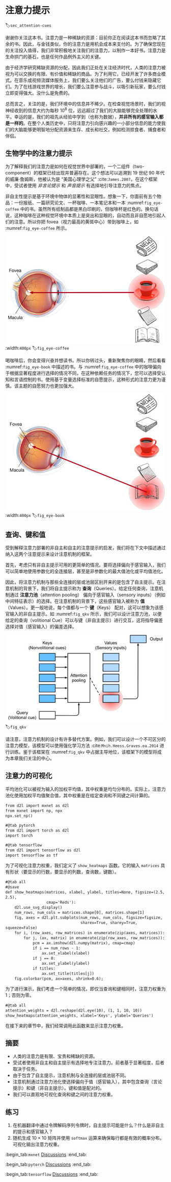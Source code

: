 # 注意力提示
:label:`sec_attention-cues`

谢谢你关注这本书。注意力是一种稀缺的资源：目前你正在阅读这本书而忽略了其余的书。因此，与金钱类似，你的注意力是用机会成本来支付的。为了确保您现在的关注投入值得，我们非常积极地关注我们的注意力，以制作一本好书。注意力是生命拱门的基石，也是任何作品例外主义的关键。

由于经济学研究稀缺资源的分配，因此我们正处在关注经济时代，人类的注意力被视为可以交换的有限、有价值和稀缺的商品。为了利用它，已经开发了许多商业模式。在音乐或视频流媒体服务上，我们要么关注他们的广告，要么付钱来隐藏它们。为了在线游戏世界的增长，我们要么注意参与战斗，以吸引新玩家，要么付钱立即变得强大。没什么是免费的。

总而言之，关注的是，我们环境中的信息并不稀少。在检查视觉场景时，我们的视神经收到的信息大约为每秒 $10^8$ 位，远远超过了我们的大脑能够完全处理的水平。幸运的是，我们的祖先从经验中学到（也称为数据），**并非所有的感官输入都是一样的**。在整个人类历史中，只将注意力引向感兴趣的一小部分信息的能力使我们的大脑能够更明智地分配资源来生存、成长和社交，例如检测掠食者、捕食者和伴侣。

## 生物学中的注意力提示

为了解释我们的注意力是如何在视觉世界中部署的，一个二组件（two-component）的框架已经出现并普遍存在。这个想法可以追溯到 19 世纪 90 年代的威廉·詹姆斯，他被认为是 “美国心理学之父” :cite:`James.2007`。在这个框架中，受试者使用 *非言论提示* 和 *声音提示* 有选择地引导注意力的焦点。

非自主性提示是基于环境中物体的显著性和显眼性。想象一下，你面前有五个物品：一份报纸、一篇研究论文、一杯咖啡、一本笔记本和一本 :numref:`fig_eye-coffee` 中的书。虽然所有纸制品都是黑白印刷的，但咖啡杯是红色的。换句话说，这种咖啡在这种视觉环境中本质上是突出和显眼的，自动而且非自愿地引起人们的注意。所以你把 fovea（视力最高的黄斑中心）带到咖啡上，如 :numref:`fig_eye-coffee` 所示。

![Using the nonvolitional cue based on saliency (red cup, non-paper), attention is involuntarily directed to the coffee.](../img/eye-coffee.svg)
:width:`400px`
:label:`fig_eye-coffee`

喝咖啡后，你会变得兴奋并想读书。所以你转过头，重新聚焦你的眼睛，然后看看 :numref:`fig_eye-book` 中描述的书。与 :numref:`fig_eye-coffee` 中的咖啡偏向于根据显著程度进行选择的情况不同，在这种依赖任务的情况下，您可以选择受认知和言语控制的书。使用基于变量选择标准的自愿提示，这种形式的注意力更为谨慎。该主题的自愿努力也更加强大。

![Using the volitional cue (want to read a book) that is task-dependent, attention is directed to the book under volitional control.](../img/eye-book.svg)
:width:`400px`
:label:`fig_eye-book`

## 查询、键和值

受到解释注意力部署的非自主和自主的注意提示的启发，我们将在下文中描述通过纳入这两个注意提示来设计注意机制的框架。

首先，考虑只有非自主提示可用的更简单的情况。要将选择偏向于感官输入，我们可以简单地使用参数化的全连接层，甚至是非参数化的最大值池化或平均值池化。

因此，将注意力机制与那些全连接的层或池层区别开来的是包含了自主提示。在注意机制的背景下，我们将自主提示称为 **查询**（Queries）。给定任何查询，注意机制通过 **注意力池**（attention pooling） 偏向于感官输入（sensory inputs）（例如中间特征表示）的选择。在注意机制的背景下，这些感官输入被称为 **值**（Values）。更一般地说，每个值都与一个 **键**（Keys） 配对，这可以想象为该感官输入的非自主提示。如 :numref:`fig_qkv` 所示，我们可以设计注意力池，以便给定的查询（volitional Cue）可以与键（非自主提示）进行交互，这将指导偏差选择对值（感官输入）的偏差选择。

![Attention mechanisms bias selection over values (sensory inputs) via attention pooling, which incorporates queries (volitional cues) and keys (nonvolitional cues).](../img/qkv.svg)
:label:`fig_qkv`

请注意，注意力机制的设计有许多替代方案。例如，我们可以设计一个不可区分的注意力模型，该模型可以使用强化学习方法 :cite:`Mnih.Heess.Graves.ea.2014` 进行训练。鉴于该框架在 :numref:`fig_qkv` 中占据主导地位，该框架下的模型将成为本章我们关注的中心。

## 注意力的可视化

平均池化可以被视为输入的加权平均值，其中权重是均匀分布的。实际上，注意力池化使用加权平均值聚合值，其中权重是在给定查询和不同键之间计算的。

```{.python .input}
from d2l import mxnet as d2l
from mxnet import np, npx
npx.set_np()
```

```{.python .input}
#@tab pytorch
from d2l import torch as d2l
import torch
```

```{.python .input}
#@tab tensorflow
from d2l import tensorflow as d2l
import tensorflow as tf
```

为了可视化注意力权重，我们定义了 `show_heatmaps` 函数。它的输入 `matrices` 具有形状（要显示的行数，要显示的列数，查询数，键数）。

```{.python .input}
#@tab all
#@save
def show_heatmaps(matrices, xlabel, ylabel, titles=None, figsize=(2.5, 2.5),
                  cmap='Reds'):
    d2l.use_svg_display()
    num_rows, num_cols = matrices.shape[0], matrices.shape[1]
    fig, axes = d2l.plt.subplots(num_rows, num_cols, figsize=figsize,
                                 sharex=True, sharey=True, squeeze=False)
    for i, (row_axes, row_matrices) in enumerate(zip(axes, matrices)):
        for j, (ax, matrix) in enumerate(zip(row_axes, row_matrices)):
            pcm = ax.imshow(d2l.numpy(matrix), cmap=cmap)
            if i == num_rows - 1:
                ax.set_xlabel(xlabel)
            if j == 0:
                ax.set_ylabel(ylabel)
            if titles:
                ax.set_title(titles[j])
    fig.colorbar(pcm, ax=axes, shrink=0.6);
```

为了进行演示，我们考虑一个简单的情况，即仅当查询和键相同时，注意力权重为 1；否则为零。

```{.python .input}
#@tab all
attention_weights = d2l.reshape(d2l.eye(10), (1, 1, 10, 10))
show_heatmaps(attention_weights, xlabel='Keys', ylabel='Queries')
```

在接下来的章节中，我们经常调用此函数来显示注意力权重。

## 摘要

* 人类的注意力是有限、宝贵和稀缺的资源。
* 受试者使用非自主和自主提示有选择地专注注意力。前者基于显著程度，后者取决于任务。
* 由于包含了自主提示，注意机制与全连接的层或池层不同。
* 注意机制通过注意力池化使选择偏向于值（感官输入），其中包含查询（言论提示）和键（非自主提示）。键和值是配对的。
* 我们可以直观地可视化查询和键之间的注意力权重。

## 练习

1. 在机器翻译中通过令牌解码序列令牌时，自主提示可能是什么？什么是非自主的提示和感官输入？
1. 随机生成 $10 \times 10$ 矩阵并使用 `softmax` 运算来确保每行都是有效的概率分布。可视化输出注意力权重。

:begin_tab:`mxnet`
[Discussions](https://discuss.d2l.ai/t/1596)
:end_tab:

:begin_tab:`pytorch`
[Discussions](https://discuss.d2l.ai/t/1592)
:end_tab:

:begin_tab:`tensorflow`
[Discussions](https://discuss.d2l.ai/t/1710)
:end_tab:
